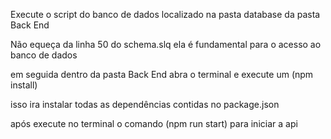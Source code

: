 Execute o script do banco de dados localizado na pasta database da pasta Back End

Não equeça da linha 50 do schema.slq ela é fundamental para o acesso ao banco de dados

em seguida dentro da pasta Back End abra o terminal e execute um (npm install) 

isso ira instalar todas as dependências contidas no package.json

após execute no terminal o comando (npm run start) para iniciar a api
